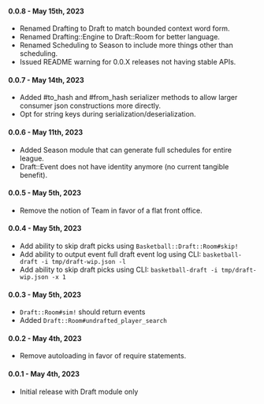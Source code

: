
#### 0.0.8 - May 15th, 2023

* Renamed Drafting to Draft to match bounded context word form.
* Renamed Drafting::Engine to Draft::Room for better language.
* Renamed Scheduling to Season to include more things other than scheduling.
* Issued README warning for 0.0.X releases not having stable APIs.

#### 0.0.7 - May 14th, 2023

* Added #to_hash and #from_hash serializer methods to allow larger consumer json constructions more directly.
* Opt for string keys during serialization/deserialization.

#### 0.0.6 - May 11th, 2023

* Added Season module that can generate full schedules for entire league.
* Draft::Event does not have identity anymore (no current tangible benefit).

#### 0.0.5 - May 5th, 2023

* Remove the notion of Team in favor of a flat front office.
#### 0.0.4 - May 5th, 2023

* Add ability to skip draft picks using `Basketball::Draft::Room#skip!`
* Add ability to output event full draft event log using CLI: `basketball-draft -i tmp/draft-wip.json -l`
* Add ability to skip draft picks using CLI: `basketball-draft -i tmp/draft-wip.json -x 1`

#### 0.0.3 - May 5th, 2023

* `Draft::Room#sim!` should return events
* Added `Draft::Room#undrafted_player_search`

#### 0.0.2 - May 4th, 2023

* Remove autoloading in favor of require statements.

#### 0.0.1 - May 4th, 2023

* Initial release with Draft module only
